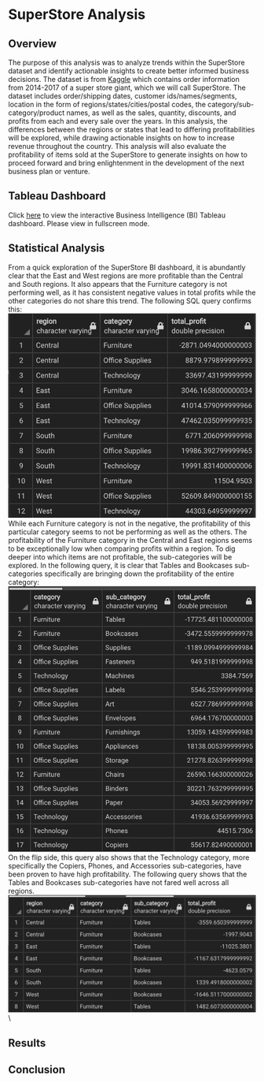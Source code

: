 # SuperStore Analysis

## Overview
The purpose of this analysis was to analyze trends within the SuperStore dataset and identify actionable insights to create better informed business decisions. The dataset is from [Kaggle](https://www.kaggle.com/datasets/vivek468/superstore-dataset-final) which contains order information from 2014-2017 of a super store giant, which we will call SuperStore. The dataset includes order/shipping dates, customer ids/names/segments, location in the form of regions/states/cities/postal codes, the category/sub-category/product names, as well as the sales, quantity, discounts, and profits from each and every sale over the years. 
In this analysis, the differences between the regions or states that lead to differing profitabilities will be explored, while drawing actionable insights on how to increase revenue throughout the country. This analysis will also evaluate the profitability of items sold at the SuperStore to generate insights on how to proceed forward and bring enlightenment in the development of the next business plan or venture.

## Tableau Dashboard
Click [here](https://public.tableau.com/app/profile/caroline.diep/viz/BluOrangeSuperStore/Dashboard4) to view the interactive Business Intelligence (BI) Tableau dashboard. Please view in fullscreen mode.

## Statistical Analysis
From a quick exploration of the SuperStore BI dashboard, it is abundantly clear that the East and West regions are more profitable than the Central and South regions. It also appears that the Furniture category is not performing well, as it has consistent negative values in total profits while the other categories do not share this trend. The following SQL query confirms this: \
![txt](https://github.com/carrotdip/SuperStore/blob/e68cfc19499a1df3de0bed241a69734e104c5d74/Images/tpbyregioncategory.png)\
While each Furniture category is not in the negative, the profitability of this particular category seems to not be performing as well as the others. The profitability of the Furniture category in the Central and East regions seems to be exceptionally low when comparing profits within a region.
To dig deeper into which items are not profitable, the sub-categories will be explored. In the following query, it is clear that Tables and Bookcases sub-categories specifically are bringing down the profitability of the entire category: \
![txt](https://github.com/carrotdip/SuperStore/blob/75760d6b86f2df5fbb0ff70f0042af4c55e8401a/Images/tpbycategoryandsubcategory.png) \
On the flip side, this query also shows that the Technology category, more specifically the Copiers, Phones, and Accessories sub-categories, have been proven to have high profitability.
The following query shows that the Tables and Bookcases sub-categories have not fared well across all regions. 
![txt](https://github.com/carrotdip/SuperStore/blob/e6991284ec152d06c4fce3cfcfa7551df45d05d7/Images/tablesbookcasesbyregion.png)\

## Results
## Conclusion